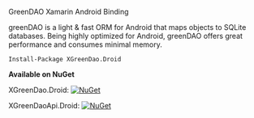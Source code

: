 GreenDAO Xamarin Android Binding

greenDAO is a light & fast ORM for Android that maps objects to SQLite databases. Being highly optimized for Android, greenDAO offers great performance and consumes minimal memory.

```
Install-Package XGreenDao.Droid
```

**Available on NuGet**

XGreenDao.Droid: [![NuGet](https://img.shields.io/nuget/v/XGreenDao.Droid)](https://www.nuget.org/packages/XGreenDao.Droid/3.3.0)


XGreenDaoApi.Droid: [![NuGet](https://img.shields.io/nuget/v/XGreenDaoApi.Droid)](https://www.nuget.org/packages/XGreenDaoApi.Droid/3.3.0)
